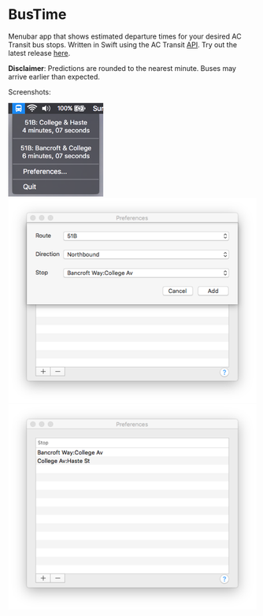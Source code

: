 # BusTime
Menubar app that shows estimated departure times for your desired AC Transit bus stops. Written in Swift using the AC Transit [API](http://api.actransit.org/transit). Try out the latest release [here](https://github.com/dchotai/BusTime/releases).

**Disclaimer**: Predictions are rounded to the nearest minute. Buses may arrive earlier than expected.

Screenshots:

![Menubar](./img/menubar.png)
![Add Stop](./img/addStop.png)
![Stop Prefs](./img/stopPrefs.png)